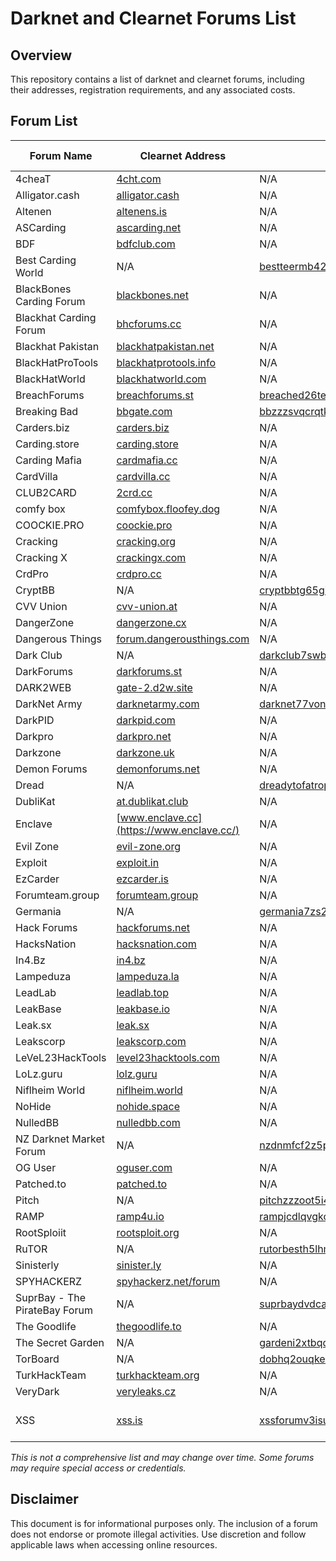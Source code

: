 # Darknet and Clearnet Forums List

## Overview
This repository contains a list of darknet and clearnet forums, including their addresses, registration requirements, and any associated costs.

## Forum List

| Forum Name | Clearnet Address | Onion Address | Mirrors | Registration Required | Cost of Registration |
|------------|-----------------|---------------|---------|----------------------|----------------------|
| 4cheaT | [4cht.com](https://4cht.com/) | N/A | N/A | No | N/A |
| Alligator.cash | [alligator.cash](https://alligator.cash/) | N/A | N/A | Yes | N/A |
| Altenen | [altenens.is](https://altenens.is/) | N/A | N/A | No | N/A |
| ASCarding | [ascarding.net](https://ascarding.net/) | N/A | N/A | No | N/A |
| BDF | [bdfclub.com](https://bdfclub.com/) | N/A | N/A | No | N/A |
| Best Carding World | N/A | [bestteermb42clir6ux7xm76d4jjodh3fpahjqgbddbmfrgp4skg2wqd.onion](http://bestteermb42clir6ux7xm76d4jjodh3fpahjqgbddbmfrgp4skg2wqd.onion/) | N/A | No | N/A |
| BlackBones Carding Forum | [blackbones.net](https://blackbones.net/) | N/A | N/A | No | N/A |
| Blackhat Carding Forum | [bhcforums.cc](https://bhcforums.cc/) | N/A | N/A | No | N/A |
| Blackhat Pakistan | [blackhatpakistan.net](https://blackhatpakistan.net/) | N/A | N/A | No | N/A |
| BlackHatProTools | [blackhatprotools.info](https://www.blackhatprotools.info/) | N/A | N/A | No | N/A |
| BlackHatWorld | [blackhatworld.com](https://www.blackhatworld.com/) | N/A | N/A | No | N/A |
| BreachForums | [breachforums.st](https://breachforums.st) | [breached26tezcofqla4adzyn22notfqwcac7gpbrleg4usehljwkgqd.onion](http://breached26tezcofqla4adzyn22notfqwcac7gpbrleg4usehljwkgqd.onion/) | N/A | Yes | N/A |
| Breaking Bad | [bbgate.com](https://bbgate.com/) | [bbzzzsvqcrqtki6umym6itiixfhni37ybtt7mkbjyxn2pgllzxf2qgyd.onion](http://bbzzzsvqcrqtki6umym6itiixfhni37ybtt7mkbjyxn2pgllzxf2qgyd.onion/) | N/A | No | N/A |
| Carders.biz | [carders.biz](https://carders.biz/) | N/A | N/A | No | N/A |
| Carding.store | [carding.store](https://carding.store/) | N/A | N/A | No | N/A |
| Carding Mafia | [cardmafia.cc](https://cardmafia.cc/) | N/A | N/A | No | N/A |
| CardVilla | [cardvilla.cc](https://cardvilla.cc/) | N/A | N/A | No | N/A |
| CLUB2CARD | [2crd.cc](https://2crd.cc/) | N/A | N/A | Yes | N/A |
| comfy box | [comfybox.floofey.dog](https://comfybox.floofey.dog/) | N/A | N/A | No | N/A |
| COOCKIE.PRO | [coockie.pro](https://coockie.pro/) | N/A | N/A | No | N/A |
| Cracking | [cracking.org](https://cracking.org/) | N/A | N/A | No | N/A |
| Cracking X | [crackingx.com](https://crackingx.com/) | N/A | N/A | No | N/A |
| CrdPro | [crdpro.cc](https://crdpro.cc/) | N/A | N/A | No | N/A |
| CryptBB | N/A | [cryptbbtg65gibadeeo2awe3j7s6evg7eklserehqr4w4e2bis5tebid.onion](http://cryptbbtg65gibadeeo2awe3j7s6evg7eklserehqr4w4e2bis5tebid.onion/) | N/A | Yes | N/A |
| CVV Union | [cvv-union.at](https://cvv-union.at/) | N/A | N/A | Yes | N/A |
| DangerZone | [dangerzone.cx](https://dangerzone.cx) | N/A | N/A | Yes | N/A |
| Dangerous Things | [forum.dangerousthings.com](https://forum.dangerousthings.com/) | N/A | N/A | No | N/A |
| Dark Club | N/A | [darkclub7swbzf2ndqowmijp735urtfv6vp5z327vdga5iltlwzyapid.onion](http://darkclub7swbzf2ndqowmijp735urtfv6vp5z327vdga5iltlwzyapid.onion/) | N/A | No | N/A |
| DarkForums | [darkforums.st](https://darkforums.st) | N/A | [1] [2] | No | N/A |
| DARK2WEB | [gate-2.d2w.site](https://gate-2.d2w.site/) | N/A | N/A | No | N/A |
| DarkNet Army | [darknetarmy.com](https://darknetarmy.com/) | [darknet77vonbqeatfsnawm5jtnoci5z22mxay6cizmoucgmz52mwyad.onion](http://darknet77vonbqeatfsnawm5jtnoci5z22mxay6cizmoucgmz52mwyad.onion/) | N/A | No | N/A |
| DarkPID | [darkpid.com](https://darkpid.com/) | N/A | N/A | Yes | N/A |
| Darkpro | [darkpro.net](https://darkpro.net/) | N/A | N/A | No | N/A |
| Darkzone | [darkzone.uk](https://darkzone.uk/) | N/A | N/A | Yes | N/A |
| Demon Forums | [demonforums.net](https://demonforums.net/) | N/A | N/A | No | N/A |
| Dread | N/A | [dreadytofatroptsdj6io7l3xptbet6onoyno2yv7jicoxknyazubrad.onion](http://dreadytofatroptsdj6io7l3xptbet6onoyno2yv7jicoxknyazubrad.onion) | [1] | No | N/A |
| DubliKat | [at.dublikat.club](https://at.dublikat.club/) | N/A | N/A | No | N/A |
| Enclave | [www.enclave.cc](https://www.enclave.cc/) | N/A | N/A | No | N/A |
| Evil Zone | [evil-zone.org](https://evil-zone.org/) | N/A | N/A | No | N/A |
| Exploit | [exploit.in](https://exploit.in/) | N/A | N/A | Yes | $200 USD |
| EzCarder | [ezcarder.is](https://ezcarder.is/) | N/A | N/A | No | N/A |
| Forumteam.group | [forumteam.group](https://forumteam.group/) | N/A | N/A | No | N/A |
| Germania | N/A | [germania7zs27fu3gi76wlr5rd64cc2yjexyzvrbm4jufk7pibrpizad.onion](http://germania7zs27fu3gi76wlr5rd64cc2yjexyzvrbm4jufk7pibrpizad.onion/) | N/A | Yes | N/A |
| Hack Forums | [hackforums.net](https://hackforums.net/) | N/A | N/A | No | N/A |
| HacksNation | [hacksnation.com](https://hacksnation.com/) | N/A | N/A | No | N/A |
| In4.Bz | [in4.bz](https://in4.bz/) | N/A | N/A | No | N/A |
| Lampeduza | [lampeduza.la](https://lampeduza.la/) | N/A | N/A | No | N/A |
| LeadLab | [leadlab.top](https://leadlab.top/) | N/A | N/A | No | N/A |
| LeakBase | [leakbase.io](https://leakbase.io/) | N/A | N/A | No | N/A |
| Leak.sx | [leak.sx](https://leak.sx/) | N/A | N/A | No | N/A |
| Leakscorp | [leakscorp.com](https://leakscorp.com/) | N/A | N/A | No | N/A |
| LeVeL23HackTools | [level23hacktools.com](https://level23hacktools.com/) | N/A | N/A | No | N/A |
| LoLz.guru | [lolz.guru](https://lolz.guru/) | N/A | N/A | No | N/A |
| Niflheim World | [niflheim.world](https://niflheim.world/) | N/A | N/A | No | N/A |
| NoHide | [nohide.space](https://nohide.space/) | N/A | N/A | No | N/A |
| NulledBB | [nulledbb.com](https://nulledbb.com/) | N/A | N/A | No | N/A |
| NZ Darknet Market Forum | N/A | [nzdnmfcf2z5pd3vwfyfy3jhwoubv6qnumdglspqhurqnuvr52khatdad.onion](http://nzdnmfcf2z5pd3vwfyfy3jhwoubv6qnumdglspqhurqnuvr52khatdad.onion/) | N/A | No | N/A |
| OG User | [oguser.com](https://oguser.com/) | N/A | N/A | Yes | N/A |
| Patched.to | [patched.to](https://patched.to/) | N/A | N/A | No | N/A |
| Pitch | N/A | [pitchzzzoot5i4cpsblu2d5poifsyixo5r4litxkukstre5lrbjakxid.onion](http://pitchzzzoot5i4cpsblu2d5poifsyixo5r4litxkukstre5lrbjakxid.onion/) | N/A | No | N/A |
| RAMP | [ramp4u.io](https://ramp4u.io/) | [rampjcdlqvgkoz5oywutpo6ggl7g6tvddysustfl6qzhr5osr24xxqqd.onion](http://rampjcdlqvgkoz5oywutpo6ggl7g6tvddysustfl6qzhr5osr24xxqqd.onion/) | N/A | Yes | N/A |
| RootSploiit | [rootsploit.org](https://rootsploit.org/) | N/A | N/A | No | N/A |
| RuTOR | N/A | [rutorbesth5lhmj47qz4fi5i4x5zvh4fizruog6iw2l3q223jmnawvid.onion](http://rutorbesth5lhmj47qz4fi5i4x5zvh4fizruog6iw2l3q223jmnawvid.onion/) | [1] [2] | No | N/A |
| Sinisterly | [sinister.ly](https://sinister.ly/) | N/A | N/A | No | N/A |
| SPYHACKERZ | [spyhackerz.net/forum](https://spyhackerz.net/forum/) | N/A | N/A | No | N/A |
| SuprBay - The PirateBay Forum | N/A | [suprbaydvdcaynfo4dgdzgxb4zuso7rftlil5yg5kqjefnw4wq4ulcad.onion](http://suprbaydvdcaynfo4dgdzgxb4zuso7rftlil5yg5kqjefnw4wq4ulcad.onion/) | N/A | No | N/A |
| The Goodlife | [thegoodlife.to](https://thegoodlife.to/) | N/A | N/A | Yes | N/A |
| The Secret Garden | N/A | [gardeni2xtbqdpn3mndvod5rzewor2rlo2g5iuyniqwd7vbyt7cwcrqd.onion](http://gardeni2xtbqdpn3mndvod5rzewor2rlo2g5iuyniqwd7vbyt7cwcrqd.onion/) | N/A | Yes | N/A |
| TorBoard | N/A | [dobhq2ouqke7xxa6c62yigsifektstzpvmdeubtjd6v6jgxi7jfvxfyd.onion](http://dobhq2ouqke7xxa6c62yigsifektstzpvmdeubtjd6v6jgxi7jfvxfyd.onion/) | N/A | No | N/A |
| TurkHackTeam | [turkhackteam.org](https://www.turkhackteam.org/) | N/A | N/A | No | N/A |
| VeryDark | [veryleaks.cz](https://veryleaks.cz/) | N/A | N/A | No | N/A |
| XSS | [xss.is](https://xss.is/) | [xssforumv3isucukbxhdhwz67hoa5e2voakcfkuieq4ch257vsburuid.onion](http://xssforumv3isucukbxhdhwz67hoa5e2voakcfkuieq4ch257vsburuid.onion/) | N/A | Yes (Currently Closed) | $200 USD? |

*This is not a comprehensive list and may change over time. Some forums may require special access or credentials.*

## Disclaimer
This document is for informational purposes only. The inclusion of a forum does not endorse or promote illegal activities. Use discretion and follow applicable laws when accessing online resources.
